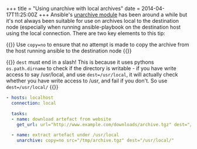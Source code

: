 +++
title = "Using unarchive with local archives"
date = 2014-04-17T11:25:00Z
+++
Ansible's [unarchive module](http://docs.ansible.com/unarchive_module.html) has been around a while but
it's not always been suitable for use on archives local to the destination node (especially when running
ansible-playbook on the destination host using the local connection. There are two key elements to this tip:

{{<alert class="info">}}
Use <code>copy=no</code> to ensure that no attempt is made to copy the archive from the host running ansible to the destination node
{{</alert>}}

{{<alert class="warning">}}
<code>dest</code> must end in a slash! This is because it uses pythons <code>os.path.dirname</code> to check if the directory is
writable - if you have write access to say /usr/local, and use <code>dest=/usr/local</code>, it will actually check
whether you have write access to /usr, and fail if you don't. So use <code>dest=/usr/local/</code>
{{</alert>}}

```yaml
- hosts: localhost
  connection: local

  tasks:
  - name: download artefact from website
    get_url: url="http://www.example.com/downloads/archive.tgz" dest="/tmp/archive.tgz"

  - name: extract artefact under /usr/local
    unarchive: copy=no src="/tmp/archive.tgz" dest="/usr/local/"
```
